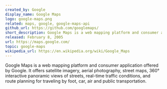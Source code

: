```yaml
---
created_by: Google
display_name: Google Maps
logo: google-maps.png
related: maps, google, google-maps-api
github_url: https://github.com/googlemaps/
short_description: Google Maps is a web mapping platform and consumer application offered by Google.
released: February 8, 2005
url: https://maps.google.com/
topic: google-maps
wikipedia_url: https://en.wikipedia.org/wiki/Google_Maps
---
```

Google Maps is a web mapping platform and consumer application offered by Google. It offers satellite imagery, aerial photography, street maps, 360° interactive panoramic views of streets, real-time traffic conditions, and route planning for traveling by foot, car, air and public transportation.
